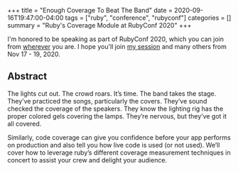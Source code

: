+++
title = "Enough Coverage To Beat The Band"
date = 2020-09-16T19:47:00-04:00
tags = ["ruby", "conference", "rubyconf"]
categories = []
summary = "Ruby's Coverage Module at RubyConf 2020"
+++

I'm honored to be speaking as part of RubyConf 2020, which you can join from
[wherever](http://rubyconf.org/) you are. I hope you'll join [my session](http://rubyconf.org/program/sessions#session-1044) and many others from Nov
17 - 19, 2020.

## Abstract

The lights cut out. The crowd roars. It’s time. The band takes the stage. They’ve practiced the songs, particularly the covers. They’ve sound checked the coverage of the speakers. They know the lighting rig has the proper colored gels covering the lamps. They’re nervous, but they’ve got it all covered.

Similarly, code coverage can give you confidence before your app performs on production and also tell you how live code is used (or not used). We’ll cover how to leverage ruby’s different coverage measurement techniques in concert to assist your crew and delight your audience.
